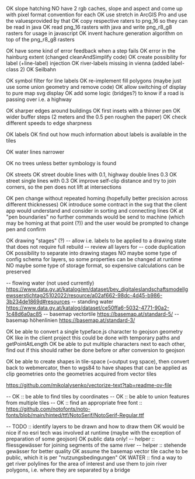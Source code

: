OK slope hatching
NO have 2 rgb caches, slope and aspect and come up with pixel format convention for each
OK use stretch in ArcGIS Pro and use the valuesprovided by that
OK copy respective raters to png_16 so they can be read in java
OK read png_16 rasters with java and write png_r8_g8 rasters for usage in javascript
OK invent hachure generation algorithm on top of the png_r8_g8 rasters

OK have some kind of error feedback when a step fails
OK error in the hainburg extent (changed cleanAndSimplify code)
OK create possibility for label (+line-label) injection
OK river-labels missing in vienna (added label-class 2)
OK Seilbahn

OK symbol filter for line labels
OK re-implement fill polygons (maybe just use some union geometry and remove code)
OK allow switching of display to pure map svg display
OK add some logic (bridges?) to know if a road is passing over i.e. a highway

OK sharper edges around buildings
OK first insets with a thinner pen
OK wider buffer steps (2 meters and the 0.5 pen roughen the paper)
OK check different speeds to edge sharpness

OK labels
OK find out how much information about labels is available in the tiles

OK water lines narrower

OK no trees unless better symbology is found

OK streets
OK street double lines with 0.1, highway double lines 0.3
OK street single lines with 0.3
OK improve self-clip distance and try to join corners, so the pen does not lift at intersections

OK pen change without repeated homing (hopefully better precision across different thicknesses)
OK introduce some contract in the svg that the client app would understand and consider in sorting and connecting lines
OK at "pen boundaries" no further commands would be send to machine (which may be homing at that point (?)) and the user would be prompted to change pen and confirm

OK drawing "stages" (?)
-- allow i.e. labels to be applied to a drawing state that does not require full rebuild
-- review all layers for
-- code duplication
OK possibility to separate into drawing stages
NO maybe some type of config schema for layers, so some properties can be changed at runtime
NO maybe some type of storage format, so expensive calculations can be preserved

-- flowing water (not used currently)
https://www.data.gv.at/katalog/en/dataset/bev_digitaleslandschaftsmodellgewsserstichtag25102022/resource/a02af662-98dc-4d45-b986-3b234de1869d#resources
-- standing water
https://www.data.gv.at/katalog/dataset/ce50ffa6-5032-4771-90a2-1c48d6a0ac85
-- basemap vectortile
https://basemap.at/standard-5/
-- basemap höhenlinien
https://basemap.at/standard-3/

OK be able to convert a single typeface.js character to geojson geometry
OK like in the client project this could be done with temporary paths and getPointAtLength
OK be able to put multiple characters next to each other, find out if this should rather be done before or after conversion to geojson

OK be able to create shapes in tile-space (=output svg space), then convert back to webmercator, then to wgs84 to have shapes that can be applied as clip geometries onto the geometries acquired from vector tiles

https://github.com/mikolalysenko/vectorize-text?tab=readme-ov-file

-- OK :: be able to find tiles by coordinates
-- OK :: be able to union features from multiple tiles
-- OK :: find an appropriate free font :: https://github.com/notofonts/noto-fonts/blob/main/hinted/ttf/NotoSerif/NotoSerif-Regular.ttf

-- TODO :: identify layers to be drawn and how to draw them
OK would be nice if no esri tech was involved at runtime (maybe with the exception of preparation of some geojson)
OK public data only!
-- helper :: fliessgewässer for joining segments of the same river
-- helper :: stehende gewässer for better quality
OK assume the basemap vector tile cache to be public, which it is per "nutzungsbedingungen"
OK WATER :: find a way to get river polylines for the area of interest and use them to join river polygons, i.e. where they are separated by a bridge
